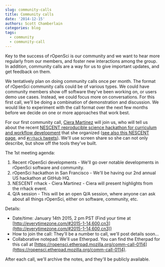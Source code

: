 ```yaml
---
slug: community-calls
title: Community calls
date: '2014-12-15'
authors: Scott Chamberlain
categories: blog
tags:
  - community
  - community-call
---
```


Key to the success of rOpenSci is our community and we want to hear more regularly from our members, and foster new interactions among the group. In addition, community calls are a way for us to give important updates, and get feedback on them.

We tentatively plan on doing community calls once per month. The format of rOpenSci community calls could be of various types. We could have community members show off software they've been working on, or users demo use cases. Instead, we could focus more on conversations. For this first call, we'll be doing a combination of demonstration and discussion. We would like to experiment with the call format over the next few months before we decide on one or more approaches that work best.

For our first community call, [Ciera Martinez][ciera] will join us, who will tell us about the recent [NESCENT reproducible science hackathon for curriculum and workflow development](https://github.com/Reproducible-Science-Curriculum/Reproducible-Science-Hackathon-Dec-08-2014) that she organized ([see also this NESCENT page](http://www.nescent.org/cal/calendar_detail.php?id=1125), and  [`#rrhack` tweets](https://twitter.com/search?q=%23rrhack&src=typd)). We'll use screen share so she can not only describe, but show off the tools they've built.

The 1st meeting agenda:

1. Recent rOpenSci developments - We'll go over notable developments in rOpenSci software and community.
2. rOpenSci hackathon in San Francisco - We'll be having our 2nd annual US hackathon at GitHub HQ.
3. NESCENT rrhack - Ciera Martinez - Ciera will present highlights from the rrhack event.
4. Q/A session - This will be an open Q/A session, where anyone can ask about all things rOpenSci, either on software, community, etc.

Details:

* Date/time: January 14th 2015, 2 pm PST (Find your time at [http://everytimezone.com/#2015-1-14,600,cn3](http://everytimezone.com/#2015-1-14,600,cn3))
* How to join the call: They'll be a number to call, we'll post details soon...
* Collaborative notepad: We'll use Etherpad. You can find the Etherpad for this call at [https://ropensci.etherpad.mozilla.org/comm-call-0114](https://ropensci.etherpad.mozilla.org/comm-call-0114).

After each call, we'll archive the notes, and they'll be publicly available.

[ciera]: http://cierareports.org/
